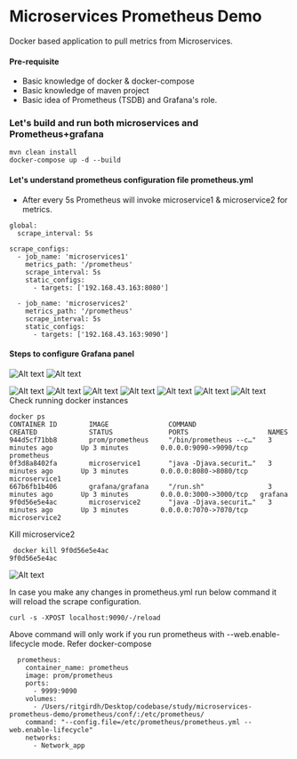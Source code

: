 # Microservices Prometheus Demo
Docker based application to pull metrics from Microservices.

#### Pre-requisite
* Basic knowledge of docker & docker-compose
* Basic knowledge of maven project
* Basic idea of Prometheus (TSDB) and Grafana's role.


### Let's build and run both microservices and Prometheus+grafana

```aidl
mvn clean install
docker-compose up -d --build
```

#### Let's understand prometheus configuration file prometheus.yml

* After every 5s Prometheus will invoke microservice1 & microservice2 for metrics.
```aidl
global:
  scrape_interval: 5s

scrape_configs:
  - job_name: 'microservices1'
    metrics_path: '/prometheus'
    scrape_interval: 5s
    static_configs:
      - targets: ['192.168.43.163:8080']

  - job_name: 'microservices2'
    metrics_path: '/prometheus'
    scrape_interval: 5s
    static_configs:
      - targets: ['192.168.43.163:9090']
```

#### Steps to configure Grafana panel
![Alt text](images/prometheus-metric-cursor-select-up.png?raw=true "Select prometheus Up Metric")
![Alt text](images/prometheus-metric-cursor-select-up-result.png?raw=true "After Selection - showing 2 microservices")

![Alt text](images/grafana-homepage.png?raw=true "Access Grafana")
![Alt text](images/grafana-add-datasource.png?raw=true "Access Grafana - Configure Data source")
![Alt text](images/new-panel.png?raw=true "Create new panel")
![Alt text](images/select-guage.png?raw=true "Select guage")
![Alt text](images/Define-name.png?raw=true "Define name")
![Alt text](images/configure-query.png?raw=true "Configure query")
![Alt text](images/microservices.png?raw=true "Show running microservices")
Check running docker instances
```aidl
docker ps
CONTAINER ID        IMAGE               COMMAND                  CREATED             STATUS              PORTS                    NAMES
944d5cf71bb8        prom/prometheus     "/bin/prometheus --c…"   3 minutes ago       Up 3 minutes        0.0.0.0:9090->9090/tcp   prometheus
0f3d8a8402fa        microservice1       "java -Djava.securit…"   3 minutes ago       Up 3 minutes        0.0.0.0:8080->8080/tcp   microservice1
667b6fb1b406        grafana/grafana     "/run.sh"                3 minutes ago       Up 3 minutes        0.0.0.0:3000->3000/tcp   grafana
9f0d56e5e4ac        microservice2       "java -Djava.securit…"   3 minutes ago       Up 3 minutes        0.0.0.0:7070->7070/tcp   microservice2
```
Kill microservice2
```aidl
 docker kill 9f0d56e5e4ac
9f0d56e5e4ac
```
![Alt text](images/microservice2-show-down.png?raw=true "Show microservices up and down both microservices")


In case you make any changes in prometheus.yml run below command it will reload the scrape configuration. 
```aidl
curl -s -XPOST localhost:9090/-/reload
```
Above command will only work if you run prometheus with --web.enable-lifecycle mode. Refer docker-compose
```aidl
  prometheus:
    container_name: prometheus
    image: prom/prometheus
    ports:
      - 9999:9090
    volumes:
      - /Users/ritgirdh/Desktop/codebase/study/microservices-prometheus-demo/prometheus/conf/:/etc/prometheus/
    command: "--config.file=/etc/prometheus/prometheus.yml --web.enable-lifecycle"
    networks:
      - Network_app
```       
